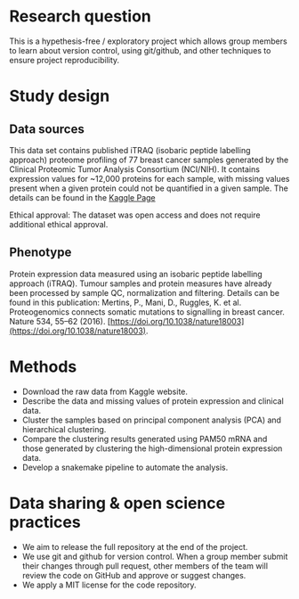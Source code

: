 # Research question

This is a hypethesis-free / exploratory project which allows group members to learn about version control, using git/github, and other techniques to ensure project reproducibility.

# Study design

## Data sources

This data set contains published iTRAQ (isobaric peptide labelling approach) proteome profiling of 77 breast cancer samples generated by the Clinical Proteomic Tumor Analysis Consortium (NCI/NIH). It contains expression values for ~12,000 proteins for each sample, with missing values present when a given protein could not be quantified in a given sample. The details can be found in the [Kaggle Page](https://www.kaggle.com/datasets/piotrgrabo/breastcancerproteomes?resource=download)

Ethical approval: The dataset was open access and does not require additional ethical approval.

## Phenotype

Protein expression data measured using an isobaric peptide labelling approach (iTRAQ). Tumour samples and protein measures have already been processed by sample QC, normalization and filtering. Details can be found in this publication: Mertins, P., Mani, D., Ruggles, K. et al. Proteogenomics connects somatic mutations to signalling in breast cancer. Nature 534, 55–62 (2016). [https://doi.org/10.1038/nature18003](https://doi.org/10.1038/nature18003).

# Methods

- Download the raw data from Kaggle website.
- Describe the data and missing values of protein expression and clinical data.
- Cluster the samples based on principal component analysis (PCA) and hierarchical clustering.
- Compare the clustering results generated using PAM50 mRNA and those generated by clustering the high-dimensional protein expression data.
- Develop a snakemake pipeline to automate the analysis.

# Data sharing & open science practices

- We aim to release the full repository at the end of the project.
- We use git and github for version control. When a group member submit their changes through pull request, other members of the team will review the code on GitHub and approve or suggest changes.
- We apply a MIT license for the code repository.


